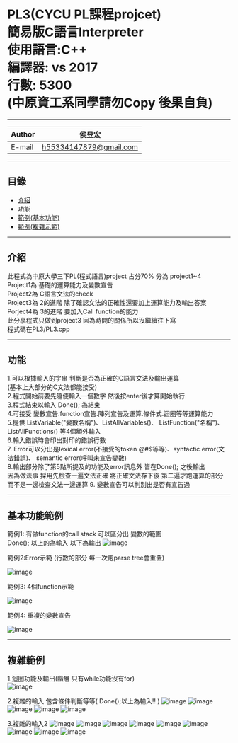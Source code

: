 
PL3(CYCU PL課程projcet)  
簡易版C語言Interpreter  
使用語言:C++  
編譯器: vs 2017  
行數: 5300  
(中原資工系同學請勿Copy 後果自負)
===========================

****
	
|Author|侯昱宏|
|---|---
|E-mail|h55334147879@gmail.com


****
## 目錄
* [介紹](#介紹)
* [功能](#功能)
* [範例(基本功能)](#基本功能範例)
* [範例(複雜示範)](#複雜範例)

------------------------------------------------------  

介紹
----
此程式為中原大學三下PL(程式語言)project
占分70% 分為 project1~4  
Project1為 基礎的運算能力及變數宣告  
Project2為 C語言文法的check  
Project3為 2的進階 除了確認文法的正確性還要加上運算能力及輸出答案  
Porject4為 3的進階 要加入Call function的能力  
此分享程式只做到project3 因為時間的關係所以沒繼續往下寫  
程式碼在PL3/PL3.cpp


------------------------------------------------------

功能
----  
1.可以根據輸入的字串 判斷是否為正確的C語言文法及輸出運算    
(基本上大部分的C文法都能接受)  
2.程式開始前要先隨便輸入一個數字 然後按enter後才算開始執行  
3.程式結束以輸入 Done();  為結束  
4.可接受 變數宣告.function宣告.陣列宣告及運算.條件式.迴圈等等運算能力  
5.提供 ListVariable("變數名稱")、ListAllVariables()、
       ListFunction("名稱")、ListAllFunctions() 等4個額外輸入  
6.輸入錯誤時會印出對印的錯誤行數  
7. Error可以分出是lexical error(不接受的token @#$等等)、syntactic error(文法錯誤)、 semantic error(呼叫未宣告變數)  
8.輸出部分除了第5點所提及的功能及error訊息外 皆在Done(); 之後輸出  
因為做法事 採用先檢查一遍文法正確 將正確文法存下後 第二遍才跑運算的部分  
而不是一邊檢查文法一邊運算
9. 變數宣告可以判別出是否有宣告過

------------------------------------------------------

基本功能範例
----
範例1: 有做function的call stack 可以區分出 變數的範圍  
Done(); 以上的為輸入 以下為輸出
![image](https://github.com/silence0925/PL/blob/master/image/pl%E7%AF%84%E4%BE%8B1.PNG)

範例2:Error示範 (行數的部分 每一次跑parse tree會重置)

![image](https://github.com/silence0925/PL/blob/master/image/%E9%8C%AF%E8%AA%A4%E7%A4%BA%E7%AF%84.PNG)

範例3: 4個function示範  

![image](https://github.com/silence0925/PL/blob/master/image/4%E5%80%8Bfunction.PNG)

範例4: 重複的變數宣告  

![image](https://github.com/silence0925/PL/blob/master/image/%E9%87%8D%E8%A4%87.PNG)


------------------------------------------------------

複雜範例
----
1.迴圈功能及輸出(階層 只有while功能沒有for)  
![image](https://github.com/silence0925/PL/blob/master/image/%E9%9A%8E%E4%B9%98.PNG)

2.複雜的輸入 包含條件判斷等等(  Done();以上為輸入!! )
![image](https://github.com/silence0925/PL/blob/master/image/%E8%A4%87%E9%9B%9C1.PNG)
![image](https://github.com/silence0925/PL/blob/master/image/%E8%A4%87%E9%9B%9C2.PNG)
![image](https://github.com/silence0925/PL/blob/master/image/%E8%A4%87%E9%9B%9C3.PNG)
![image](https://github.com/silence0925/PL/blob/master/image/%E8%A4%87%E9%9B%9C4.PNG)
![image](https://github.com/silence0925/PL/blob/master/image/%E8%A4%87%E9%9B%9C5.PNG)

3.複雜的輸入2
![image](https://github.com/silence0925/PL/blob/master/image/%E8%A4%87%E9%9B%9C2-1.PNG)
![image](https://github.com/silence0925/PL/blob/master/image/%E8%A4%87%E9%9B%9C2-2.PNG)
![image](https://github.com/silence0925/PL/blob/master/image/%E8%A4%87%E9%9B%9C2-3.PNG)
![image](https://github.com/silence0925/PL/blob/master/image/%E8%A4%87%E9%9B%9C2-4.PNG)
![image](https://github.com/silence0925/PL/blob/master/image/%E8%A4%87%E9%9B%9C2-5.PNG)
![image](https://github.com/silence0925/PL/blob/master/image/%E8%A4%87%E9%9B%9C2-6.PNG)
![image](https://github.com/silence0925/PL/blob/master/image/%E8%A4%87%E9%9B%9C2-7.PNG)
![image](https://github.com/silence0925/PL/blob/master/image/%E8%A4%87%E9%9B%9C2-8.PNG)
![image](https://github.com/silence0925/PL/blob/master/image/%E8%A4%87%E9%9B%9C2-9.PNG)







